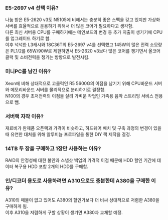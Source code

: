 ### E5-2697 v4 선택 이유?
나눔 받은 E5-2620 v3도 N5105에 비해서는 충분히 좋은 스펙을 갖고 있지만 가상화 서버를 효율적으로 운용하기 위해서 더 많은 코어가 필요하다고 생각함.  
다른 최신 서버용 CPU를 구매하기에는 메인보드의 변경 등 추가 지출이 생기기에 CPU를 업그레이드 하기로 함.  
이후 넉넉한 L3캐시와 18C36T의 E5-2697 v4를 선택했고 145W의 많은 전력 소모량은 PL1/2를 65W/90W로 제한하면서 E5-2620 v3보다 많은 코어를 챙기면서 올코어 클럭 및 소비전력을 챙기는 방향으로 발전시킴.  
### 미니PC를 남긴 이유?
Xeon에 비해 상대적으로 고클럭인 R5 5600G의 이점을 남기기 위해 CPU바운드 서버와 메모리바운드 서버를 물리적으로 분리하기로 결정함.  
N100의 경우 초저전력의 이점을 살려 가벼운 작업인 가족용 음악 스트리밍 서비스 전용으로 뺌.  
### 서버랙 자작 이유?
재료비가 완제품 오픈랙과 가격이 비슷하고, 하드웨어 배치 및 구축 과정의 변경이 있을 때 유연한 대처를 위해 알루미늄 프로파일을 통한 DIY 랙 제작을 결정.  
### 14TB 두 장을 구매하고 1장만 사용하는 이유?
RAID의 안정성에 대한 불안과 스냅샷 백업의 가격적 이점 때문에 HDD 할인 기간에 데이터 복구용 HDD 포함 2개의 HDD를 구매함.  
### 인/디코더 용도로 사용하려면 A310으로도 충분한데 A380을 구매한 이유?
A310의 매물이 없고 있어도 A380의 할인가보다 더 비싸 상대적으로 저렴한 A380을 구매하게 됨.  
이후 A310을 저렴하게 구할 상황이 생기면 A380과 교체할 예정.  
